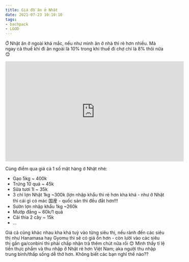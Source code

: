 ```yaml
---
title: Giá đồ ăn ở Nhật
date: 2021-07-23 10:10:10
tags:
- bachpack
- LGOD
---
```


Ở Nhật ăn ở ngoài khá mắc, nếu như mình ăn ở nhà thì rẻ hơn nhiều. Mà ngay cả thuế khi đi ăn ngoài là 10% trong khi thuế đi chợ chỉ là 8% thôi nữa 😊

<iframe width="560" height="315" src="https://www.youtube.com/embed/r59Gvicus9Y" title="YouTube video player" frameborder="0" allow="accelerometer; autoplay; clipboard-write; encrypted-media; gyroscope; picture-in-picture" allowfullscreen></iframe>

<!-- more -->

Cùng điểm qua giá cả 1 số mặt hàng ở Nhật nhé:
- Gạo 5kg ~ 400k
- Trứng 10 quả ~ 45k
- Sữa tươi 1l ~ 35k
- 3 chỉ lợn Nhật 1kg ~300k (lợn nhập khẩu thì rẻ hơn kha khá - như ở Nhật thì cái gì có mác 国産 - quốc sản thì đều đắt hơn!!!
- Sườn lợn nhập khẩu 1kg ~260k
- Mướp đắng ~ 60k/1 quả
- Cải thìa 2 cây ~ 15k
- ...

Giá cả cũng khác nhau kha khá tuỳ vào từng siêu thị, nếu rảnh đến các siêu thị như Hanamasa hay Gyomu thì sẽ có giá ổn hơn - còn lười vào các siêu thị gần ga/conbini thì phải chấp nhận trả thêm chút nữa rồi 😊
Mình thấy tỉ lệ tiền thực phẩm và thu nhập ở Nhật rẻ hơn Việt Nam; aka người thu nhập trung bình/thấp sống dễ thở hơn. Không biết các bạn nghĩ thế nào??

